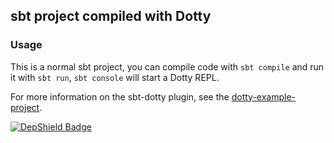 ## sbt project compiled with Dotty

### Usage

This is a normal sbt project, you can compile code with `sbt compile` and run it
with `sbt run`, `sbt console` will start a Dotty REPL.

For more information on the sbt-dotty plugin, see the
[dotty-example-project](https://github.com/lampepfl/dotty-example-project/blob/master/README.md).

[![DepShield Badge](https://depshield.sonatype.org/badges/{owner}/{repository}/depshield.svg)](https://depshield.github.io)
